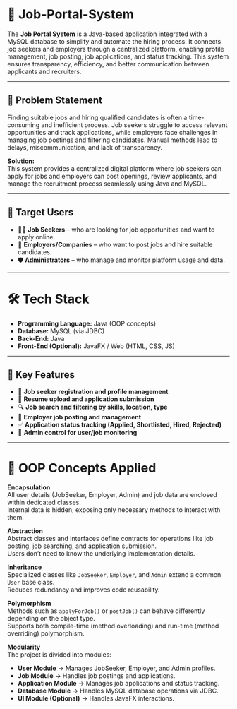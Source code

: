 
# 💼 Job-Portal-System

The **Job Portal System** is a Java-based application integrated with a MySQL database to simplify and automate the hiring process. It connects job seekers and employers through a centralized platform, enabling profile management, job posting, job applications, and status tracking. This system ensures transparency, efficiency, and better communication between applicants and recruiters.

---

## 📝 Problem Statement

Finding suitable jobs and hiring qualified candidates is often a time-consuming and inefficient process. Job seekers struggle to access relevant opportunities and track applications, while employers face challenges in managing job postings and filtering candidates. Manual methods lead to delays, miscommunication, and lack of transparency.

**Solution:**  
This system provides a centralized digital platform where job seekers can apply for jobs and employers can post openings, review applicants, and manage the recruitment process seamlessly using Java and MySQL.

---

## 🎯 Target Users
- 👨‍🎓 **Job Seekers** – who are looking for job opportunities and want to apply online.  
- 🏢 **Employers/Companies** – who want to post jobs and hire suitable candidates.  
- 🛡️ **Administrators** – who manage and monitor platform usage and data.  

---

# 🛠️ Tech Stack

- **Programming Language:** Java (OOP concepts)  
- **Database:** MySQL (via JDBC)  
- **Back-End:** Java
- **Front-End (Optional):** JavaFX / Web (HTML, CSS, JS)  

---

## 📌 Key Features
- 👤 **Job seeker registration and profile management**  
- 📄 **Resume upload and application submission**  
- 🔍 **Job search and filtering by skills, location, type**  
- 📝 **Employer job posting and management**  
- ✅ **Application status tracking (Applied, Shortlisted, Hired, Rejected)**  
- 💬 **Admin control for user/job monitoring**  

---
# 🎯 OOP Concepts Applied

**Encapsulation**  
All user details (JobSeeker, Employer, Admin) and job data are enclosed within dedicated classes.  
Internal data is hidden, exposing only necessary methods to interact with them.

**Abstraction**  
Abstract classes and interfaces define contracts for operations like job posting, job searching, and application submission.  
Users don’t need to know the underlying implementation details.

**Inheritance**  
Specialized classes like `JobSeeker`, `Employer`, and `Admin` extend a common `User` base class.  
Reduces redundancy and improves code reusability.

**Polymorphism**  
Methods such as `applyForJob()` or `postJob()` can behave differently depending on the object type.  
Supports both compile-time (method overloading) and run-time (method overriding) polymorphism.

**Modularity**  
The project is divided into modules:  
- **User Module** → Manages JobSeeker, Employer, and Admin profiles.  
- **Job Module** → Handles job postings and applications.  
- **Application Module** → Manages job applications and status tracking.  
- **Database Module** → Handles MySQL database operations via JDBC.  
- **UI Module (Optional)** → Handles JavaFX interactions.


